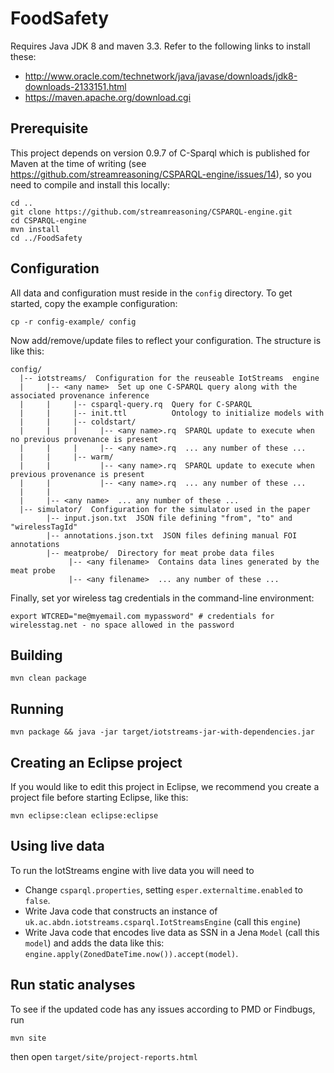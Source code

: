 # FoodSafety

Requires Java JDK 8 and maven 3.3. Refer to the following links to install these:
  * http://www.oracle.com/technetwork/java/javase/downloads/jdk8-downloads-2133151.html
  * https://maven.apache.org/download.cgi

## Prerequisite

This project depends on version 0.9.7 of C-Sparql which is published for Maven at the time of writing (see https://github.com/streamreasoning/CSPARQL-engine/issues/14), so you need to compile and install this locally:

```
cd ..
git clone https://github.com/streamreasoning/CSPARQL-engine.git
cd CSPARQL-engine
mvn install
cd ../FoodSafety
```

## Configuration

All data and configuration must reside in the ```config``` directory. To get started, copy the example configuration:
```
cp -r config-example/ config
```

Now add/remove/update files to reflect your configuration. The structure is like this:
```
config/
  |-- iotstreams/  Configuration for the reuseable IotStreams  engine
  |     |-- <any name>  Set up one C-SPARQL query along with the associated provenance inference
  |     |     |-- csparql-query.rq  Query for C-SPARQL
  |     |     |-- init.ttl          Ontology to initialize models with
  |     |     |-- coldstart/
  |     |     |     |-- <any name>.rq  SPARQL update to execute when no previous provenance is present 
  |     |     |     |-- <any name>.rq  ... any number of these ... 
  |     |     |-- warm/
  |     |           |-- <any name>.rq  SPARQL update to execute when previous provenance is present 
  |     |           |-- <any name>.rq  ... any number of these ...
  |     |
  |     |-- <any name>  ... any number of these ...
  |-- simulator/  Configuration for the simulator used in the paper
        |-- input.json.txt  JSON file defining "from", "to" and "wirelessTagId"
        |-- annotations.json.txt  JSON files defining manual FOI annotations
        |-- meatprobe/  Directory for meat probe data files
             |-- <any filename>  Contains data lines generated by the meat probe
             |-- <any filename>  ... any number of these ...
```

Finally, set yor wireless tag credentials in the command-line environment:
```
export WTCRED="me@myemail.com mypassword" # credentials for wirelesstag.net - no space allowed in the password
```

## Building

```
mvn clean package
```

## Running

```
mvn package && java -jar target/iotstreams-jar-with-dependencies.jar
```

## Creating an Eclipse project

If you would like to edit this project in Eclipse, we recommend you create a project file before starting Eclipse, like this:
```
mvn eclipse:clean eclipse:eclipse
```

## Using live data

To run the IotStreams engine with live data you will need to
  * Change ```csparql.properties```, setting ```esper.externaltime.enabled``` to ```false```.
  * Write Java code that constructs an instance of ```uk.ac.abdn.iotstreams.csparql.IotStreamsEngine``` (call this ```engine```)
  * Write Java code that encodes live data as SSN in a Jena ```Model``` (call this ```model```) and adds the data like this: ```engine.apply(ZonedDateTime.now()).accept(model)```. 

## Run static analyses

To see if the updated code has any issues according to PMD or Findbugs, run
```
mvn site
```
then open ```target/site/project-reports.html```


